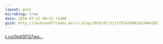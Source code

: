 ```yaml
---
layout: post
microblog: true
date: 2016-07-12 00:53 +1300
guid: http://JacksonOfTrades.micro.blog/2016/07/11/t752470981613064192.html
---
```

[t.co/0pXSFQ7wq...](https://t.co/0pXSFQ7wqP)

